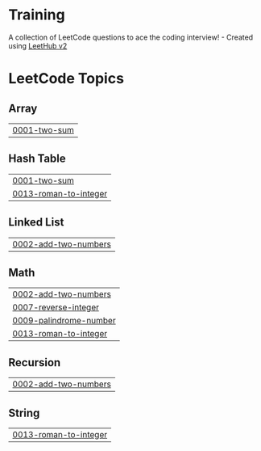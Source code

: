 # Training
A collection of LeetCode questions to ace the coding interview! - Created using [LeetHub v2](https://github.com/arunbhardwaj/LeetHub-2.0)

<!---LeetCode Topics Start-->
# LeetCode Topics
## Array
|  |
| ------- |
| [0001-two-sum](https://github.com/SabariKarthik-04/Training/tree/master/0001-two-sum) |
## Hash Table
|  |
| ------- |
| [0001-two-sum](https://github.com/SabariKarthik-04/Training/tree/master/0001-two-sum) |
| [0013-roman-to-integer](https://github.com/SabariKarthik-04/Training/tree/master/0013-roman-to-integer) |
## Linked List
|  |
| ------- |
| [0002-add-two-numbers](https://github.com/SabariKarthik-04/Training/tree/master/0002-add-two-numbers) |
## Math
|  |
| ------- |
| [0002-add-two-numbers](https://github.com/SabariKarthik-04/Training/tree/master/0002-add-two-numbers) |
| [0007-reverse-integer](https://github.com/SabariKarthik-04/Training/tree/master/0007-reverse-integer) |
| [0009-palindrome-number](https://github.com/SabariKarthik-04/Training/tree/master/0009-palindrome-number) |
| [0013-roman-to-integer](https://github.com/SabariKarthik-04/Training/tree/master/0013-roman-to-integer) |
## Recursion
|  |
| ------- |
| [0002-add-two-numbers](https://github.com/SabariKarthik-04/Training/tree/master/0002-add-two-numbers) |
## String
|  |
| ------- |
| [0013-roman-to-integer](https://github.com/SabariKarthik-04/Training/tree/master/0013-roman-to-integer) |
<!---LeetCode Topics End-->